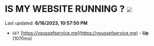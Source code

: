 # IS MY WEBSITE RUNNING ? [![](https://img.shields.io/static/v1?label=Sponsor&message=%E2%9D%A4&logo=GitHub&color=%23fe8e86)](https://github.com/sponsors/<username>)

Last updated: **6/16/2023, 10:57:50 PM**

- `GET` [https://youssefservice.me](https://youssefservice.me) - **Up** (1070ms)
